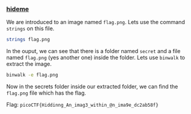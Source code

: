 ### [hideme](https://play.picoctf.org/practice/challenge/350)

We are introduced to an image named `flag.png`. Lets use the command `strings` on this file.

```sh
strings flag.png
```

In the ouput, we can see that there is a folder named `secret` and a file named `flag.png` (yes another one) inside the folder. Lets use `binwalk` to extract the image.

```sh
binwalk -e flag.png
```

Now in the secrets folder inside our extracted folder, we can find the `flag.png` file which has the flag.

Flag: `picoCTF{Hiddinng_An_imag3_within_@n_ima9e_dc2ab58f}`
